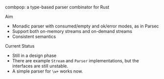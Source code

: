 combpop: a type-based parser combinator for Rust

Aim

- Monadic parser with consumed/empty and ok/error modes, as in Parsec
- Support both on-memory streams and on-demand streams
- Consistent semantics

Current Status

- Still in a design phase
- There are example `Stream` and `Parser` implementations, but the interfaces are still unstable.
- A simple parser for `\w+` works now.
